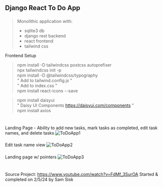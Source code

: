 ## Django React To Do App
###

> Monolithic application with:
> - sqlite3 db
> - django rest backend
> - react frontend
> - tailwind css



Frontend Setup
> npm install -D tailwindcss postcss autoprefixer  
> npx tailwindcss init -p  
> npm install -D @tailwindcss/typography  
> " Add to tailwind.config.js "  
> " Add to index.css "  
> npm install react-icons --save  

> npm install daisyui  
> " Daisy UI Components https://daisyui.com/components "  
> npm install axios  
#
Landing Page - Ability to add new tasks, mark tasks as completed, edit task names, and delete tasks
![ToDoApp1](https://github.com/ssisk44/2024-Django-ToDo-App/assets/65787613/df2dff8c-28db-4c3d-870e-3534c0a739b8)
###
Edit task name view
![ToDoApp2](https://github.com/ssisk44/2024-Django-ToDo-App/assets/65787613/a57f68d6-81b5-4fab-88bf-d68bd000fcb2)
###
Landing page w/ pointers
![ToDoApp3](https://github.com/ssisk44/2024-Django-ToDo-App/assets/65787613/64cddc41-82a5-45e1-89f4-bb0f5abef94b)
#
#
Source Project: https://www.youtube.com/watch?v=FdMf_3SurOA
Started & completed on 2/5/24 by Sam Sisk

